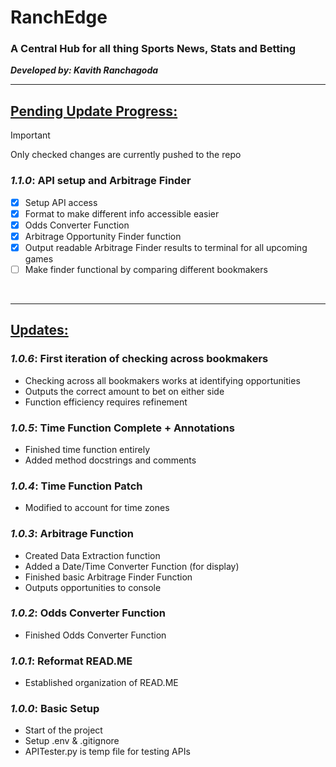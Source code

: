 # RanchEdge 
### A Central Hub for all thing Sports News, Stats and Betting

**_Developed by: Kavith Ranchagoda_**
<br>

---
## <u>Pending Update Progress:</u>
> [!IMPORTANT]
> Only checked changes are currently pushed to the repo
### **_1.1.0_**: API setup and Arbitrage Finder
- [x] Setup API access
- [x] Format to make different info accessible easier
- [x] Odds Converter Function
- [x] Arbitrage Opportunity Finder function
- [x] Output readable Arbitrage Finder results to terminal for all upcoming games
- [ ] Make finder functional by comparing different bookmakers

<br>

---

## <u>Updates:</u>
### **_1.0.6_**: First iteration of checking across bookmakers
- Checking across all bookmakers works at identifying opportunities
- Outputs the correct amount to bet on either side
- Function efficiency requires refinement

### **_1.0.5_**: Time Function Complete + Annotations
- Finished time function entirely
- Added method docstrings and comments

### **_1.0.4_**: Time Function Patch
- Modified to account for time zones

### **_1.0.3_**: Arbitrage Function
- Created Data Extraction function
- Added a Date/Time Converter Function (for display)
- Finished basic Arbitrage Finder Function
- Outputs opportunities to console

### **_1.0.2_**: Odds Converter Function
- Finished Odds Converter Function
 

### **_1.0.1_**: Reformat READ.ME
- Established organization of READ.ME

### **_1.0.0_**: Basic Setup
- Start of the project
- Setup .env & .gitignore
- APITester.py is temp file for testing APIs
